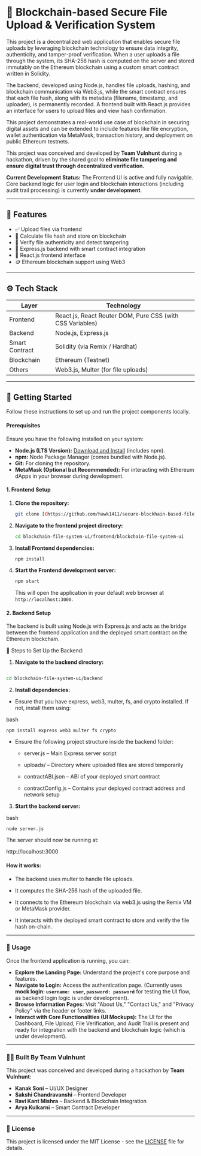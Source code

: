 # 🔐 Blockchain-based Secure File Upload & Verification System

This project is a decentralized web application that enables secure file uploads by leveraging blockchain technology to ensure data integrity, authenticity, and tamper-proof verification. When a user uploads a file through the system, its SHA-256 hash is computed on the server and stored immutably on the Ethereum blockchain using a custom smart contract written in Solidity.

The backend, developed using Node.js, handles file uploads, hashing, and blockchain communication via Web3.js, while the smart contract ensures that each file hash, along with its metadata (filename, timestamp, and uploader), is permanently recorded. A frontend built with React.js provides an interface for users to upload files and view hash confirmation.

This project demonstrates a real-world use case of blockchain in securing digital assets and can be extended to include features like file encryption, wallet authentication via MetaMask, transaction history, and deployment on public Ethereum testnets.

This project was conceived and developed by **Team Vulnhunt** during a hackathon, driven by the shared goal to **eliminate file tampering and ensure digital trust through decentralized verification.**

**Current Development Status:** The Frontend UI is active and fully navigable. Core backend logic for user login and blockchain interactions (including audit trail processing) is currently **under development**.


---

## 📂 Features

- ✅ Upload files via frontend
- 🔗 Calculate file hash and store on blockchain
- 🔎 Verify file authenticity and detect tampering
- 📜 Express.js backend with smart contract integration
- 🎨 React.js frontend interface
- 🪙 Ethereum blockchain support using Web3

---

## ⚙️ Tech Stack

| Layer      | Technology             |
|------------|------------------------|
| Frontend   | React.js, React Router DOM, Pure CSS (with CSS Variables)        |
| Backend    | Node.js, Express.js    |
| Smart Contract | Solidity (via Remix / Hardhat) |
| Blockchain | Ethereum (Testnet)     |
| Others     | Web3.js, Multer (for file uploads)

---

## 🚀 Getting Started

Follow these instructions to set up and run the project components locally.

#### Prerequisites

Ensure you have the following installed on your system:
* **Node.js (LTS Version):** [Download and Install](https://nodejs.org/en/) (includes npm).
* **npm:** Node Package Manager (comes bundled with Node.js).
* **Git:** For cloning the repository.
* **MetaMask (Optional but Recommended):** For interacting with Ethereum dApps in your browser during development.

#### 1. Frontend Setup

1.  **Clone the repository:**
    ```bash
    git clone [(https://github.com/hawk1411/secure-blockhain-based-file-upload-verification-system)]
    ```
2.  **Navigate to the frontend project directory:**
    ```bash
    cd blockchain-file-system-ui/frontend/blockchain-file-system-ui
    ```
3.  **Install Frontend dependencies:**
    ```bash
    npm install
    ```
4.  **Start the Frontend development server:**
    ```bash
    npm start
    ```
    This will open the application in your default web browser at `http://localhost:3000`.

   #### 2. Backend Setup
The backend is built using Node.js with Express.js and acts as the bridge between the frontend application and the deployed smart contract on the Ethereum blockchain.


🔧 Steps to Set Up the Backend:


1.  **Navigate to the backend directory:**

```bash

cd blockchain-file-system-ui/backend
```
2.  **Install dependencies:**

- Ensure that you have express, web3, multer, fs, and crypto installed. If not, install them using:

bash
```
npm install express web3 multer fs crypto
```
- Ensure the following project structure inside the backend folder:

   - server.js – Main Express server script
  
   - uploads/ – Directory where uploaded files are stored temporarily
  
   - contractABI.json – ABI of your deployed smart contract
  
   - contractConfig.js – Contains your deployed contract address and network setup

3.  **Start the backend server:**

bash
```
node server.js
```
The server should now be running at:

http://localhost:3000

#### How it works:

- The backend uses multer to handle file uploads.

- It computes the SHA-256 hash of the uploaded file.

- It connects to the Ethereum blockchain via web3.js using the Remix VM or MetaMask provider.

- It interacts with the deployed smart contract to store and verify the file hash on-chain.

---

### 📖 Usage

Once the frontend application is running, you can:

* **Explore the Landing Page:** Understand the project's core purpose and features.
* **Navigate to Login:** Access the authentication page. (Currently uses **mock login: `username: user`, `password: password`** for testing the UI flow, as backend login logic is under development).
* **Browse Information Pages:** Visit "About Us," "Contact Us," and "Privacy Policy" via the header or footer links.
* **Interact with Core Functionalities (UI Mockups):** The UI for the Dashboard, File Upload, File Verification, and Audit Trail is present and ready for integration with the backend and blockchain logic (which is under development).

---

### 👨‍💻 Built By Team Vulnhunt

This project was conceived and developed during a hackathon by **Team Vulnhunt**:

* **Kanak Soni** – UI/UX Designer
* **Sakshi Chandravanshi** – Frontend Developer
* **Ravi Kant Mishra** – Backend & Blockchain Integration
* **Arya Kulkarni** – Smart Contract Developer

---

### 📝 License

This project is licensed under the MIT License - see the [LICENSE](LICENSE) file for details.
